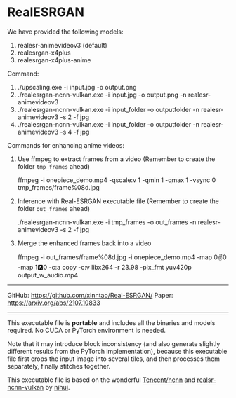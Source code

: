 # RealESRGAN

We have provided the following models:

1. realesr-animevideov3 (default)
2. realesrgan-x4plus
3. realesrgan-x4plus-anime

Command:

1. ./upscaling.exe -i input.jpg -o output.png
2. ./realesrgan-ncnn-vulkan.exe -i input.jpg -o output.png -n realesr-animevideov3
3. ./realesrgan-ncnn-vulkan.exe -i input_folder -o outputfolder -n realesr-animevideov3 -s 2 -f jpg
4. ./realesrgan-ncnn-vulkan.exe -i input_folder -o outputfolder -n realesr-animevideov3 -s 4 -f jpg


Commands for enhancing anime videos:

1. Use ffmpeg to extract frames from a video (Remember to create the folder `tmp_frames` ahead)

    ffmpeg -i onepiece_demo.mp4 -qscale:v 1 -qmin 1 -qmax 1 -vsync 0 tmp_frames/frame%08d.jpg

2. Inference with Real-ESRGAN executable file (Remember to create the folder `out_frames` ahead)

    ./realesrgan-ncnn-vulkan.exe -i tmp_frames -o out_frames -n realesr-animevideov3 -s 2 -f jpg

3. Merge the enhanced frames back into a video

    ffmpeg -i out_frames/frame%08d.jpg -i onepiece_demo.mp4 -map 0:v:0 -map 1:a:0 -c:a copy -c:v libx264 -r 23.98 -pix_fmt yuv420p output_w_audio.mp4

------------------------

GitHub: https://github.com/xinntao/Real-ESRGAN/
Paper: https://arxiv.org/abs/2107.10833

------------------------

This executable file is **portable** and includes all the binaries and models required. No CUDA or PyTorch environment is needed.

Note that it may introduce block inconsistency (and also generate slightly different results from the PyTorch implementation), because this executable file first crops the input image into several tiles, and then processes them separately, finally stitches together.

This executable file is based on the wonderful [Tencent/ncnn](https://github.com/Tencent/ncnn) and [realsr-ncnn-vulkan](https://github.com/nihui/realsr-ncnn-vulkan) by [nihui](https://github.com/nihui).
